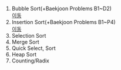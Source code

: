 1. Bubble Sort(+Baekjoon Problems B1~D2) <br>
[이동](https://github.com/sungw00ng/Today_I_Learn/tree/main/%EC%9E%90%EB%A3%8C%EA%B5%AC%EC%A1%B0/Sortings/Bubble%20sort) <br>
2. Insertion Sort(+Baekjoon Problems B1~P4) <br>
[이동](https://github.com/sungw00ng/Today_I_Learn/tree/main/%EC%9E%90%EB%A3%8C%EA%B5%AC%EC%A1%B0/Sortings/Insertion%20Sort)<br>
4. Selection Sort
5. Merge Sort
6. Quick Select, Sort
7. Heap Sort
8. Counting/Radix
